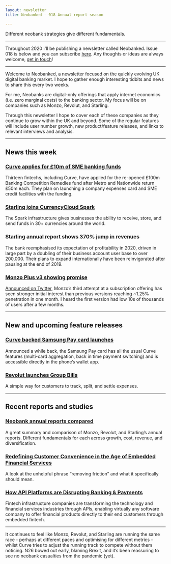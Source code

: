 ```yaml
---
layout: newsletter
title: Neobanked - 018 Annual report season 

---
```


Different neobank strategies give different fundamentals.

---

Throughout 2020 I'll be publishing a newsletter called Neobanked. Issue 018 is below and you can subscribe [here](https://neobanked.substack.com). Any thoughts or ideas are always welcome, [get in touch](murdo.connochie@gmail.com)!

---

Welcome to Neobanked, a newsletter focused on the quickly evolving UK digital banking market. I hope to gather enough interesting tidbits and news to share this every two weeks.

For me, Neobanks are digital-only offerings that apply internet economics (i.e. zero marginal costs) to the banking sector. My focus will be on companies such as Monzo, Revolut, and Starling. 

Through this newsletter I hope to cover each of these companies as they continue to grow within the UK and beyond. Some of the regular features will include user number growth, new product/feature releases, and links to relevant interviews and analysis.

---

## News this week

### [Curve applies for £10m of SME banking funds](https://www.altfi.com/article/6923_curve-puts-itself-in-the-running-for-slice-of-100m-pool-e-bcr-fund-)
Thirteen fintechs, including Curve, have applied for the re-opened £100m Banking Competition Remedies fund after Metro and Nationwide return £50m each. They plan on launching a company expenses card and SME credit facilities with the funding. 

### [Starling joins CurrencyCloud Spark](https://www.innovatefinance.com/news/starling-transwap-and-remitr-among-first-wave-to-sign-up-to-currencycloud-spark/)
The Spark infrastructure gives businesses the ability to receive, store, and send funds in 30+ currencies around the world.

### [Starling annual report shows 370% jump in revenues](https://www.altfi.com/article/6916_starling-banks-2020-results-show-no-material-change-from-covid-19-as-revenues-leap-370)
The bank reemphasised its expectation of profitability in 2020, driven in large part by a doubling of their business account user base to over 200,000. Their plans to expand internationally have been reinvigorated after pausing at the end of 2019.


### [Monzo Plus v3 showing promise](https://www.altfi.com/article/6945_monzo-plus-garners-50000-users-one-month-after-launch)
[Announced on Twitter](https://twitter.com/monzo/status/1296016818126168064), Monzo’s third attempt at a subscription offering has seen stronger initial interest than previous versions reaching ~1.25% penetration in one month. I heard the first version had low 10s of thousands of users after a few months. 

---

## New and upcoming feature releases

### [Curve backed Samsung Pay card launches](https://www.altfi.com/article/6951_curve-and-samsung-launch-collaborative-samsung-pay-card)
Announced a while back, the Samsung Pay card has all the usual Curve features (multi-card aggregation, back in time payment switching) and is accessible directly in the phone’s wallet app.

### [Revolut launches Group Bills](https://www.finextra.com/pressarticle/83753/revolut-introdcues-group-bills)
A simple way for customers to track, split, and settle expenses.

---

## Recent reports and studies

### [Neobank annual reports compared](https://sifted.eu/articles/a-comparison-of-uk-top-three-digital-banks/)
A great summary and comparison of Monzo, Revolut, and Starling’s annual reports. Different fundamentals for each across growth, cost, revenue, and diversification. 

### [Redefining Customer Convenience in the Age of Embedded Financial Services](https://customerthink.com/i-dont-think-those-words-mean-what-you-think-they-mean-redefining-customer-convenience-in-the-age-of-embedded-financial-services/)
A look at the unhelpful phrase “removing friction” and what it specifically should mean.

### [How API Platforms are Disrupting Banking & Payments](https://medium.com/@sebastiangarcia09/the-next-generation-of-fintech-infrastructure-how-api-platforms-are-disrupting-banking-payments-d5333f60cf3a)
Fintech infrastructure companies are transforming the technology and financial services industries through APIs, enabling virtually any software company to offer financial products directly to their end customers through embedded fintech.

---

It continues to feel like Monzo, Revolut, and Starling are running the same race - perhaps at different paces and optimising for different metrics - whilst Curve tries to adjust the running track to compete without them noticing. N26 bowed out early, blaming Brexit, and it’s been reassuring to see no neobank casualties from the pandemic (yet).
